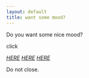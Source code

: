 ```yaml
---
layout: default
title: want some mood?
---
```


Do you want some nice mood?

click 

<a href="http://www.rainymood.com/" target="_blank">*HERE*</a>
<a href="http://www.youtube.com/watch?v=HMnrl0tmd3k" target="_blank">*HERE*</a>
<a href="http://www.youtube.com/watch?v=DIx3aMRDUL4" target="_blank">*HERE*</a>

Do not close.
